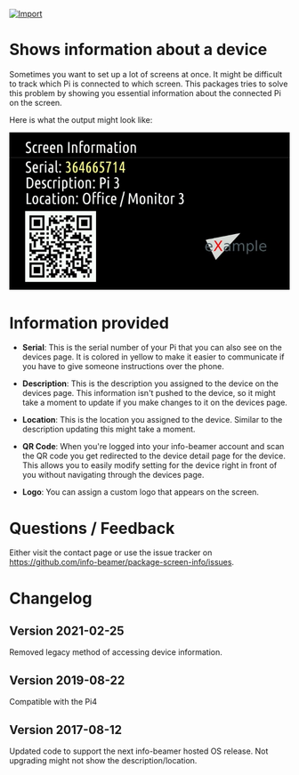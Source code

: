 [![Import](https://cdn.infobeamer.com/s/img/import.png)](https://info-beamer.com/use?url=https://github.com/info-beamer/package-screen-info)

# Shows information about a device

Sometimes you want to set up a lot of screens at once. It might be
difficult to track which Pi is connected to which screen. This
packages tries to solve this problem by showing you essential
information about the connected Pi on the screen.

Here is what the output might look like:

![Example Screenshot](screenshot-example.jpg)

# Information provided

 * **Serial**: This is the serial number of your Pi that you can also see on the devices page.
   It is colored in yellow to make it easier to communicate if you have to give someone
   instructions over the phone.

 * **Description**: This is the description you assigned to the device on the devices page. This
   information isn't pushed to the device, so it might take a moment to update if you
   make changes to it on the devices page.

 * **Location**: This is the location you assigned to the device. Similar to the description
   updating this might take a moment.

 * **QR Code**: When you're logged into your info-beamer account and scan the QR code you
   get redirected to the device detail page for the device. This allows you to easily
   modify setting for the device right in front of you without navigating through
   the devices page.

 * **Logo**: You can assign a custom logo that appears on the screen.

# Questions / Feedback

Either visit the contact page or use the issue tracker
on https://github.com/info-beamer/package-screen-info/issues.

# Changelog

## Version 2021-02-25

Removed legacy method of accessing device information.

## Version 2019-08-22

Compatible with the Pi4

## Version 2017-08-12

Updated code to support the next info-beamer hosted OS release.
Not upgrading might not show the description/location.
